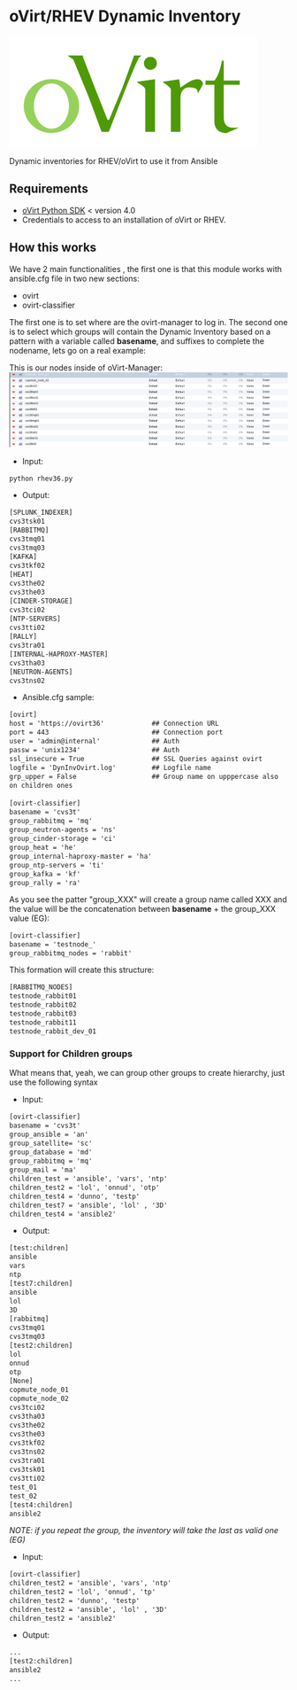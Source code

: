 # oVirt/RHEV Dynamic Inventory
![img](../img/ovirt.png)

Dynamic inventories for RHEV/oVirt to use it from Ansible

## Requirements

- [oVirt Python SDK](http://www.ovirt.org/develop/release-management/features/infra/python-sdk/) < version 4.0
- Credentials to access to an installation of oVirt or RHEV.

## How this works
We have 2 main functionalities , the first one is that this module works with ansible.cfg file in two new sections:
- ovirt
- ovirt-classifier

The first one is to set where are the ovirt-manager to log in. The second one is to select which groups will contain the Dynamic Inventory based on a pattern with a variable called **basename**, and suffixes to complete the nodename, lets go on a real example:

This is our nodes inside of oVirt-Manager:
![img](../img/ovirt_screen_nodes.jpg)

- Input:

```
python rhev36.py
```

- Output:

```
[SPLUNK_INDEXER]
cvs3tsk01
[RABBITMQ]
cvs3tmq01
cvs3tmq03
[KAFKA]
cvs3tkf02
[HEAT]
cvs3the02
cvs3the03
[CINDER-STORAGE]
cvs3tci02
[NTP-SERVERS]
cvs3tti02
[RALLY]
cvs3tra01
[INTERNAL-HAPROXY-MASTER]
cvs3tha03
[NEUTRON-AGENTS]
cvs3tns02
```

- Ansible.cfg sample:

```
[ovirt]
host = 'https://ovirt36'            ## Connection URL
port = 443                          ## Connection port
user = 'admin@internal'             ## Auth
passw = 'unix1234'                  ## Auth
ssl_insecure = True                 ## SSL Queries against ovirt
logfile = 'DynInvOvirt.log'         ## Logfile name
grp_upper = False                   ## Group name on upppercase also on children ones

[ovirt-classifier]
basename = 'cvs3t'
group_rabbitmq = 'mq'
group_neutron-agents = 'ns'
group_cinder-storage = 'ci'
group_heat = 'he'
group_internal-haproxy-master = 'ha'
group_ntp-servers = 'ti'
group_kafka = 'kf'
group_rally = 'ra'
```

As you see the patter "group_XXX" will create a group name called XXX and the value will be the concatenation between **basename** + the group_XXX value (EG):

```
[ovirt-classifier]
basename = 'testnode_'
group_rabbitmq_nodes = 'rabbit'
```

This formation will create this structure:
```
[RABBITMQ_NODES]
testnode_rabbit01
testnode_rabbit02
testnode_rabbit03
testnode_rabbit11
testnode_rabbit_dev_01
```

### Support for Children groups
What means that, yeah, we can group other groups to create hierarchy, just use the following syntax

- Input:
```
[ovirt-classifier]
basename = 'cvs3t'
group_ansible = 'an'
group_satellite= 'sc'
group_database = 'md'
group_rabbitmq = 'mq'
group_mail = 'ma'
children_test = 'ansible', 'vars', 'ntp'
children_test2 = 'lol', 'onnud', 'otp'
children_test4 = 'dunno', 'testp'
children_test7 = 'ansible', 'lol' , '3D'
children_test4 = 'ansible2'
```

- Output:
```
[test:children]
ansible
vars
ntp
[test7:children]
ansible
lol
3D
[rabbitmq]
cvs3tmq01
cvs3tmq03
[test2:children]
lol
onnud
otp
[None]
copmute_node_01
copmute_node_02
cvs3tci02
cvs3tha03
cvs3the02
cvs3the03
cvs3tkf02
cvs3tns02
cvs3tra01
cvs3tsk01
cvs3tti02
test_01
test_02
[test4:children]
ansible2
```

_NOTE: if you repeat the group, the inventory will take the last as valid one (EG)_

- Input:
```
[ovirt-classifier]
children_test2 = 'ansible', 'vars', 'ntp'
children_test2 = 'lol', 'onnud', 'tp'
children_test2 = 'dunno', 'testp'
children_test2 = 'ansible', 'lol' , '3D'
children_test2 = 'ansible2'
```

- Output:
```
...
[test2:children]
ansible2
...
```
